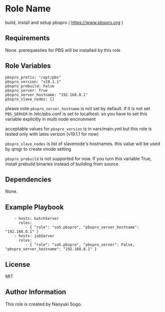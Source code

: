 Role Name
=========

build, install and setup pbspro ( https://www.pbspro.org )


Requirements
------------

None. prerequesties for PBS will be installed by this role

Role Variables
--------------

```
pbspro_prefix: "/opt/pbs"
pbspro_version: "v19.1.1"
pbspro_prebuild: False
pbspro_server: True
pbspro_server_hostname: "192.168.0.1"
pbspro_slave_nodes: []
```

please note ```pbspro_server_hostname``` is not set by default. 
if it is not set ```PBS_SERVER``` in /etc/pbs.conf is set to localhost. 
so you have to set this variable explicitly  in multi node encironment

acceptable values for ```pbspro_version``` is in vars/main.yml but this role 
is tested only with lates version (v19.1.1 for now)

```pbspro_slave_nodes``` is list of slavenode's hostnames. this value will be used by qmgr to create vnode setting

```pbspro_prebuild``` is not supported for now. If you turn this variable True, install prebuild binaries instead of building from source.

Dependencies
------------

None.

Example Playbook
----------------

```
    - hosts: batchServer
      roles:
         - { "role": "so5.pbspro", "pbspro_server_hostname": "192.168.0.1" }
    - hosts: jobServer
      roles:
         - { "role": "so5.pbspro", "pbspro_server": False, "pbspro_server_hostname": "192.168.0.1" }
```

License
-------

MIT

Author Information
------------------

This role is created by Naoyuki Sogo.
